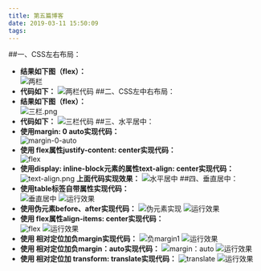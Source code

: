 ```yaml
---
title: 第五篇博客
date: 2019-03-11 15:50:09
tags: 
---
```

##一、CSS左右布局：
* **结果如下图（flex）：**  
![两栏](https://upload-images.jianshu.io/upload_images/2124235-c9cc8583991bb21d.png?imageMogr2/auto-orient/strip%7CimageView2/2/w/1240)
* **代码如下：** 
![两栏代码](https://upload-images.jianshu.io/upload_images/2124235-7faa51838ab303fd.png?imageMogr2/auto-orient/strip%7CimageView2/2/w/1240)
 ##二、CSS左中右布局：
* **结果如下图（flex）：**  
![三栏.png](https://upload-images.jianshu.io/upload_images/2124235-032a11b6eeea3331.png?imageMogr2/auto-orient/strip%7CimageView2/2/w/1240)
* **代码如下：** 
![三栏代码](https://upload-images.jianshu.io/upload_images/2124235-0495e80035b57086.png?imageMogr2/auto-orient/strip%7CimageView2/2/w/1240)
 ##三、水平居中：
* **使用margin: 0 auto实现代码：**  
![margin-0-auto](https://upload-images.jianshu.io/upload_images/2124235-3e83cd9cee232221.png?imageMogr2/auto-orient/strip%7CimageView2/2/w/1240)
* **使用 flex属性justify-content: center实现代码：**  
![flex](https://upload-images.jianshu.io/upload_images/2124235-d4922a5c4e772ceb.png?imageMogr2/auto-orient/strip%7CimageView2/2/w/1240)
* **使用display: inline-block元素的属性text-align: center实现代码：** 
 ![text-align.png](https://upload-images.jianshu.io/upload_images/2124235-2782b6505a2ccc75.png?imageMogr2/auto-orient/strip%7CimageView2/2/w/1240)
**上面代码实现效果：**
![水平居中](https://upload-images.jianshu.io/upload_images/2124235-30dc4f67c250a2a6.png?imageMogr2/auto-orient/strip%7CimageView2/2/w/1240)
 ##四、垂直居中：
* **使用table标签自带属性实现代码：**  
![垂直居中](https://upload-images.jianshu.io/upload_images/2124235-0b71324135ffa3ba.png?imageMogr2/auto-orient/strip%7CimageView2/2/w/1240)
![运行效果](https://upload-images.jianshu.io/upload_images/2124235-6d0161d584236bd7.png?imageMogr2/auto-orient/strip%7CimageView2/2/w/1240)
* **使用伪元素before、after实现代码：** 
![伪元素实现](https://upload-images.jianshu.io/upload_images/2124235-9357c77bb68bda88.png?imageMogr2/auto-orient/strip%7CimageView2/2/w/1240)
![运行效果](https://upload-images.jianshu.io/upload_images/2124235-a1df88d793e755f9.png?imageMogr2/auto-orient/strip%7CimageView2/2/w/1240)
* **使用 flex属性align-items: center实现代码：**  
![flex](https://upload-images.jianshu.io/upload_images/2124235-70983442c35009c8.png?imageMogr2/auto-orient/strip%7CimageView2/2/w/1240)
![运行效果](https://upload-images.jianshu.io/upload_images/2124235-051d0324f2419381.png?imageMogr2/auto-orient/strip%7CimageView2/2/w/1240)
* **使用 相对定位加负margin实现代码：** 
 ![负margin1](https://upload-images.jianshu.io/upload_images/2124235-63606d3207e113c3.png?imageMogr2/auto-orient/strip%7CimageView2/2/w/1240)
![运行效果](https://upload-images.jianshu.io/upload_images/2124235-39c9d324ab436efa.png?imageMogr2/auto-orient/strip%7CimageView2/2/w/1240)
* **使用 相对定位加负margin：auto实现代码：** 
![margin：auto](https://upload-images.jianshu.io/upload_images/2124235-4ad31e2f586a4170.png?imageMogr2/auto-orient/strip%7CimageView2/2/w/1240)
![运行效果](https://upload-images.jianshu.io/upload_images/2124235-eb5913674a3a4ecb.png?imageMogr2/auto-orient/strip%7CimageView2/2/w/1240)
* **使用 相对定位加 transform: translate实现代码：** 
![translate](https://upload-images.jianshu.io/upload_images/2124235-ab124aaaede933a5.png?imageMogr2/auto-orient/strip%7CimageView2/2/w/1240)
![运行效果](https://upload-images.jianshu.io/upload_images/2124235-ede4c68cdacbd6d4.png?imageMogr2/auto-orient/strip%7CimageView2/2/w/1240)








